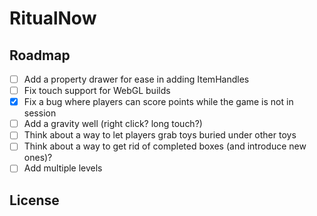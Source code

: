 # RitualNow

## Roadmap
- [ ] Add a property drawer for ease in adding ItemHandles
- [ ] Fix touch support for WebGL builds
- [x] Fix a bug where players can score points while the game is not in session
- [ ] Add a gravity well (right click? long touch?)
- [ ] Think about a way to let players grab toys buried under other toys
- [ ] Think about a way to get rid of completed boxes (and introduce new ones)?
- [ ] Add multiple levels

## License
